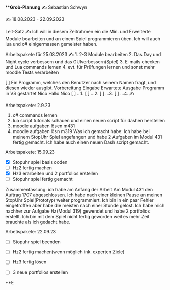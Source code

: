 ****Grob-Planung**
✍️ Sebastian Schwyn

✍️ 18.08.2023 - 22.09.2023

Leit-Satz
✍️ Ich will in diesem Zeitrahmen ein die Min. und Erweiterte Module bearbeiten und an einem Spiel programmieren üben. Ich will auch lua und c# einigermassen gemeister haben. 

Arbeitspakete für 25.08.2023
✍️ 1. 2-3 Module bearbeiten
2. Das Day und Night cycle verbessern und das GUIverbessern(Spiel)
3. E-mails checken und Lua commands lernen
4. evt. für Prüfungen lernen und sonst mehr moodle Tests verarbeiten

[ ] Ein Programm, welches den Benutzer nach seinem Namen fragt, und diesen wieder ausgibt.
Vorbereitung	Eingabe	Erwartete Ausgabe
Programm in VS gestartet	Nico	Hallo Nico
[ ] ...1.
[ ] ...2.
[ ] ...3.
[ ] ...4.
✍️ 

 Arbeitspakete: 2.9.23
 1. c# commands lernen 
 2. lua script tutorials schauen und einen neuen script für dashen herstellen
 3. moodle aufgaben lösen m431
 4. moodle aufgaben lösn m319
 Was ich gemacht habe:
 Ich habe bei meinem StopUhr Spiel angefangen und habe 2 Aufgaben im Modul 431 fertig gemacht. Ich habe auch einen neuen Dash script gemacht.

 Arbeitspakete: 15.09.23
 - [x] Stopuhr spiel basis coden
 - [ ] Hz2 fertig machen
 - [x] Hz3 erarbeiten und 2 portfolios erstellen
 - [ ] Stopuhr spiel fertig gemacht
 
 Zusammenfassung:
 ich habe am Anfang der Arbeit Am Modul 431 den Auftrag 1707 abgeschlossen. Ich habe nach einer kleinen Pause an meinen StopUhr Spiel(Prototyp) weiter programmiert. Ich bin 
 in ein paar Fehler eingetroffen aber habe die meisten nach einer Stunde gelöst. Ich habe mich nachher zur Aufgabe Hz(Modul 319) gewendet und habe 2 portfolios erstellt. 
 Ich bin mit dem Spiel nicht fertig geworden weil es mehr Zeit brauchte als ich gedacht habe.

 Arbetispakete: 22.09.23
 - [ ] Stopuhr spiel beenden
 - [ ] Hz2 fertig machen(wenn möglich ink. experten Ziele)
 - [ ] Hz3 fertig lösen
 - [ ] 3 neue portfolios erstellen
 






 

**E
